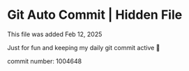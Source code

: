 # Git Auto Commit | Hidden File

This file was added Feb 12, 2025

Just for fun and keeping my daily git commit active 🤪

commit number: 1004648

